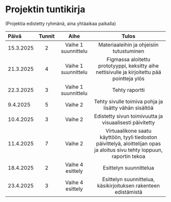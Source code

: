# Projektin tuntikirja
(Projektia edistetty ryhmänä, aina yhtäaikaa paikalla)

| Päivä  | Tunnit | Aihe |  Tulos |
| :---  |     :---:      |     :---:      |     :---:      |
| 15.3.2025 | 2 | Vaihe 1 suunnittelu  | Materiaaleihin ja ohjeisiin tutustuminen |
| 21.3.2025 | 4 | Vaihe 1 suunnittelu | Figmassa aloitettu prototyyppi, keksitty aihe nettisivulle ja kirjoitettu pää pointteja ylös |
| 22.3.2025 | 3 | Vaihe 1 suunnittelu | Tehty raportti | 
| 9.4.2025 | 5 | Vaihe 2 | Tehty sivulle toimiva pohja ja  lisätty vähän sisältöä |
| 10.4.2025 | 3 | Vaihe 2 | Edistetty sivun toimivuutta ja visuaalisesti päivitetty |
| 11.4.2025 | 7 | Vaihe 2 | Virtuaalikone saatu käyttöön, tyyli tiedoston päivittelyä, aloittelijan opas ja aloitus sivu tehty loppuun, raportin tekoa |
| 18.4.2025 | 2 | Vaihe 4 esittely | Esittelyn suunnittelua |
| 23.4.2025 | 3 | Vaihe 4 esittely | Esittelyn suunnittelua, käsikirjoituksen rakenteen edistämistä |
